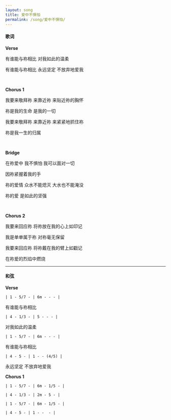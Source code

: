```yaml
---
layout: song
title: 爱中不惧怕
permalink: /song/爱中不惧怕/
---
```


#### 歌词

**Verse**

有谁能与祢相比 对我如此的温柔  

有谁能与祢相比 永远坚定 不放弃地爱我  

<br />

**Chorus 1**

我要来敬拜祢 来靠近祢 来贴近祢的胸怀

祢是我的生命 是我的一切

我要来敬拜祢 来靠近祢 来紧紧地抓住祢

祢是我一生的归属

<br />

**Bridge**

在祢爱中 我不惧怕 我可以面对一切

因祢紧握着我的手

祢的爱情 众水不能熄灭 大水也不能淹没

祢的爱 是如此的坚强

<br />

**Chorus 2**

我要来回应祢 将祢放在我的心上如印记

我是单单属于祢 对祢毫无保留

我要来回应祢 将祢戴在我的臂上如戳记

在祢爱的烈焰中燃烧

---
#### 和弦

**Verse**


`| 1 - 5/7 - | 6m - - - |`

有谁能与祢相比 

`| 4 - 1/3 - | 5 - - - |`

对我如此的温柔 

`| 1 - 5/7 - | 6m - - - |`

有谁能与祢相比 

`| 4 - 5 - | 1 - - (4/5) |`

永远坚定 不放弃地爱我  

**Chorus 1**

`| 1 - 5/7 - | 6m - 1/5 - | `

`| 4 - 1/3 - | 2m - 5 - |`

`| 1 - 5/7 - | 6m - 1/5 - | `

`| 4 - 5 - | 1 - -  - |`
